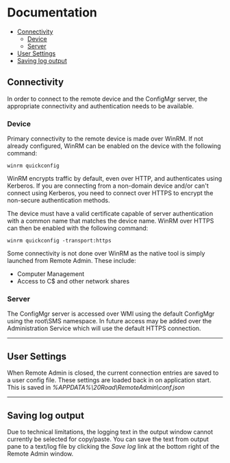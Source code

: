 # Documentation

* [Connectivity](#connectivity)
  * [Device](#device)
  * [Server](#server)
* [User Settings](#user-settings)
* [Saving log output](#saving-log-output)

## Connectivity
In order to connect to the remote device and the ConfigMgr server, the appropriate connectivity and authentication needs to be available.

### Device
Primary connectivity to the remote device is made over WinRM. If not already configured, WinRM can be enabled on the device with the following command:

```
winrm quickconfig
```

WinRM encrypts traffic by default, even over HTTP, and authenticates using Kerberos. If you are connecting from a non-domain device and/or can't connect using Kerberos, you need to connect over HTTPS to encrypt the non-secure authentication methods.

The device must have a valid certificate capable of server authentication with a common name that matches the device name. WinRM over HTTPS can then be enabled with the following command:

```
winrm quickconfig -transport:https
```

Some connectivity is not done over WinRM as the native tool is simply launched from Remote Admin. These include:

* Computer Management
* Access to C$ and other network shares

### Server

The ConfigMgr server is accessed over WMI using the default ConfigMgr using the root\SMS namespace. In future access may be added over the Administration Service which will use the default HTTPS connection.

---

## User Settings
When Remote Admin is closed, the current connection entries are saved to a user config file. These settings are loaded back in on application start. This is saved in *%APPDATA%\20Road\RemoteAdmin\conf.json*

---

## Saving log output
Due to technical limitations, the logging text in the output window cannot currently be selected for copy/paste. You can save the text from output pane to a text/log file by clicking the *Save log* link at the bottom right of the Remote Admin window.